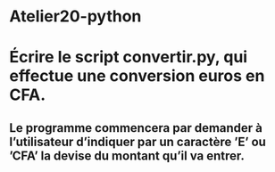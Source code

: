 # Atelier20-python
# Écrire le script convertir.py, qui effectue une conversion euros en CFA.
##  Le programme commencera par demander à l’utilisateur d’indiquer par un caractère ’E’ ou ’CFA’ la devise du montant qu’il va entrer.

